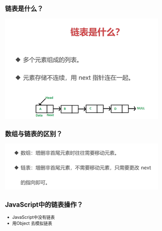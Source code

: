 ##  链表是什么？

![image-20201212002046345](img/image-20201212002046345.png)

##  数组与链表的区别？

![image-20201212002300978](img/image-20201212002300978.png)

##  JavaScript中的链表操作？

- JavaScript中没有链表
- 用Object 去模拟链表